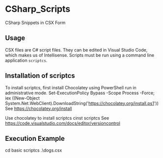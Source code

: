 # CSharp_Scripts
CSharp Snippets in CSX Form

## Usage
CSX files are C# script files. They can be edited in Visual Studio Code, which makes us of Intellisense.
Scripts must be run using a command line application `scriptcs`.

## Installation of scriptcs
To install scriptcs, first install Chocolatey using PowerShell run in administrative mode.
Set-ExecutionPolicy Bypass -Scope Process -Force; iex ((New-Object System.Net.WebClient).DownloadString('https://chocolatey.org/install.ps1'))
See https://chocolatey.org/install

Use chocolatey to install scriptcs
cinst scriptcs
See https://code.visualstudio.com/docs/editor/versioncontrol

## Execution Example
cd basic
scriptcs .\dogs.csx
